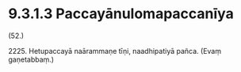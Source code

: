 

# 9.3.1.3 Paccayānulomapaccanīya





(52.)

2225\. Hetupaccayā naārammaṇe tīṇi, naadhipatiyā pañca. (Evaṃ gaṇetabbaṃ.)



